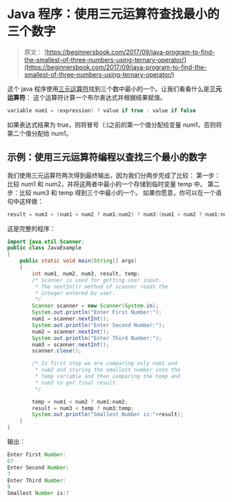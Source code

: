 # Java 程序：使用三元运算符查找最小的三个数字

> 原文： [https://beginnersbook.com/2017/09/java-program-to-find-the-smallest-of-three-numbers-using-ternary-operator/](https://beginnersbook.com/2017/09/java-program-to-find-the-smallest-of-three-numbers-using-ternary-operator/)

这个 java 程序使用[三元运算符](https://beginnersbook.com/2017/08/operators-in-java/)找到三个数中最小的一个。让我们看看什么是**三元运算符**：
这个运算符计算一个布尔表达式并根据结果赋值。

```java
variable num1 = (expression) ? value if true : value if false
```

如果表达式结果为 true，则将冒号（:)之前的第一个值分配给变量 num1，否则将第二个值分配给 num1。

## 示例：使用三元运算符编程以查找三个最小的数字

我们使用三元运算符两次得到最终输出，因为我们分两步完成了比较：
第一步：比较 num1 和 num2，并将这两者中最小的一个存储到临时变量 temp 中。
第二步：比较 num3 和 temp 得到三个中最小的一个。
如果你愿意，你可以在一个语句中这样做：

```java
result = num3 < (num1 < num2 ? num1:num2) ? num3:(num1 < num2 ? num1:num2);

```

这是完整的程序：

```java
import java.util.Scanner;
public class JavaExample 
{
    public static void main(String[] args) 
    {
        int num1, num2, num3, result, temp;
        /* Scanner is used for getting user input. 
         * The nextInt() method of scanner reads the
         * integer entered by user.
         */
        Scanner scanner = new Scanner(System.in);
        System.out.println("Enter First Number:");
        num1 = scanner.nextInt();
        System.out.println("Enter Second Number:");
        num2 = scanner.nextInt();
        System.out.println("Enter Third Number:");
        num3 = scanner.nextInt();
        scanner.close();

        /* In first step we are comparing only num1 and
         * num2 and storing the smallest number into the
         * temp variable and then comparing the temp and
         * num3 to get final result.
         */

        temp = num1 < num2 ? num1:num2;
        result = num3 < temp ? num3:temp;
        System.out.println("Smallest Number is:"+result);
    }
}
```

输出：

```java
Enter First Number:
67
Enter Second Number:
7
Enter Third Number:
9
Smallest Number is:7
```